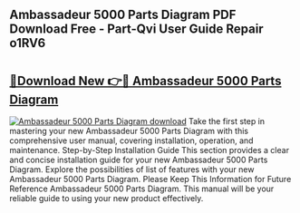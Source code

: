 ## Ambassadeur 5000 Parts Diagram PDF Download Free - Part-Qvi User Guide Repair o1RV6

# <h2><a href="http://dfl1xj.blite.top/?on=Ambassadeur+5000+Parts+Diagram">🔗Download New 👉🔴 Ambassadeur 5000 Parts Diagram</a></h2>

[![Ambassadeur 5000 Parts Diagram download](https://i.imgur.com/lujVjoI.png)](http://dfl1xj.blite.top/?on=Ambassadeur+5000+Parts+Diagram)
Take the first step in mastering your new Ambassadeur 5000 Parts Diagram with this comprehensive user manual, covering installation, operation, and maintenance. Step-by-Step Installation Guide This section provides a clear and concise installation guide for your new Ambassadeur 5000 Parts Diagram. Explore the possibilities of list of features with your new Ambassadeur 5000 Parts Diagram. Please Keep This Information for Future Reference Ambassadeur 5000 Parts Diagram. This manual will be your reliable guide to using your new product effectively.
